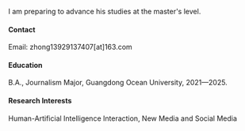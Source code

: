 

I am preparing to advance his studies at the master's level.
#### Contact

Email: zhong13929137407\[at\]163.com

#### Education
B.A., Journalism Major, Guangdong Ocean University, 2021—2025.

#### Research Interests
Human-Artificial Intelligence Interaction, New Media and Social Media
